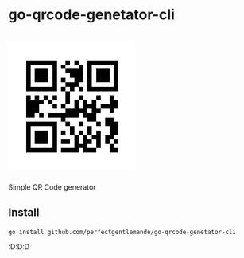 # go-qrcode-genetator-cli

# <img src="https://raw.githubusercontent.com/perfectgentlemande/go-qrcode-genetator-cli/94ec10dc68a8855c2aa03e74af4f095871b57c6b/example.png"/>
Simple QR Code generator

## Install
 
`go install github.com/perfectgentlemande/go-qrcode-genetator-cli` 

:D:D:D